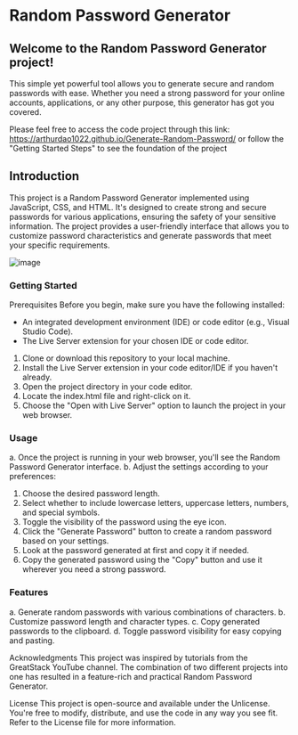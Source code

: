 # Random Password Generator


## Welcome to the Random Password Generator project!
This simple yet powerful tool allows you to generate secure and random passwords with ease. Whether you need a strong password for your online accounts, applications, or any other purpose, this generator has got you     covered.


Please feel free to access the code project through this link: https://arthurdao1022.github.io/Generate-Random-Password/
or follow the "Getting Started Steps" to see the foundation of the project

## Introduction
  This project is a Random Password Generator implemented using JavaScript, CSS, and HTML. It's designed to create strong and secure passwords for various applications, ensuring the safety of your sensitive information.   The project provides a user-friendly interface that allows you to customize password characteristics and generate passwords that meet your specific requirements.


![image](https://github.com/ArthurDao1022/Generate-Random-Password/assets/129889354/3f5a19a3-25f0-4755-8164-b2172f107b01)


### Getting Started
Prerequisites
Before you begin, make sure you have the following installed:

 - An integrated development environment (IDE) or code editor (e.g., Visual Studio Code).
 - The Live Server extension for your chosen IDE or code editor.


1. Clone or download this repository to your local machine.
2. Install the Live Server extension in your code editor/IDE if you haven't already.
3. Open the project directory in your code editor.
4. Locate the index.html file and right-click on it.
5. Choose the "Open with Live Server" option to launch the project in your web browser.

   
### Usage
a. Once the project is running in your web browser, you'll see the Random Password Generator interface.
b. Adjust the settings according to your preferences:

1. Choose the desired password length.
2. Select whether to include lowercase letters, uppercase letters, numbers, and special symbols.
3. Toggle the visibility of the password using the eye icon.
4. Click the "Generate Password" button to create a random password based on your settings.
5. Look at the password generated at first and copy it if needed. 
6. Copy the generated password using the "Copy" button and use it wherever you need a strong password.

### Features
a. Generate random passwords with various combinations of characters.
b. Customize password length and character types.
c. Copy generated passwords to the clipboard.
d. Toggle password visibility for easy copying and pasting.


Acknowledgments
This project was inspired by tutorials from the GreatStack YouTube channel. The combination of two different projects into one has resulted in a feature-rich and practical Random Password Generator.

License
This project is open-source and available under the Unlicense. You're free to modify, distribute, and use the code in any way you see fit. Refer to the License file for more information.
